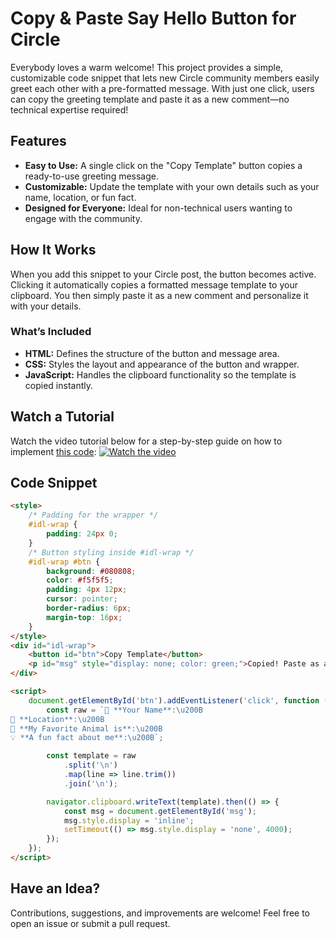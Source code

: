 # Copy & Paste Say Hello Button for Circle

Everybody loves a warm welcome! This project provides a simple, customizable code snippet that lets new Circle community members easily greet each other with a pre-formatted message. With just one click, users can copy the greeting template and paste it as a new comment—no technical expertise required!

## Features

- **Easy to Use:** A single click on the "Copy Template" button copies a ready-to-use greeting message.
- **Customizable:** Update the template with your own details such as your name, location, or fun fact.
- **Designed for Everyone:** Ideal for non-technical users wanting to engage with the community.

## How It Works

When you add this snippet to your Circle post, the button becomes active. Clicking it automatically copies a formatted message template to your clipboard. You then simply paste it as a new comment and personalize it with your details.

### What’s Included

- **HTML:** Defines the structure of the button and message area.
- **CSS:** Styles the layout and appearance of the button and wrapper.
- **JavaScript:** Handles the clipboard functionality so the template is copied instantly.

## Watch a Tutorial
Watch the video tutorial below for a step-by-step guide on how to implement [this code](#code-snippet):
<a href="https://youtu.be/yodagnrm4S8" target="_blank">
  <img src="https://img.youtube.com/vi/yodagnrm4S8/maxresdefault.jpg" alt="Watch the video" style="max-width:100%;">
</a>

## Code Snippet

```html
<style>
    /* Padding for the wrapper */
    #idl-wrap {
        padding: 24px 0;
    }
    /* Button styling inside #idl-wrap */
    #idl-wrap #btn {
        background: #080808;
        color: #f5f5f5;
        padding: 4px 12px;
        cursor: pointer;
        border-radius: 6px;
        margin-top: 16px;
    }
</style>
<div id="idl-wrap">
    <button id="btn">Copy Template</button>
    <p id="msg" style="display: none; color: green;">Copied! Paste as a new comment below.</p>
</div>

<script>
    document.getElementById('btn').addEventListener('click', function () {
        const raw = `👋 **Your Name**:\u200B
📍 **Location**:\u200B
🎯 **My Favorite Animal is**:\u200B
💡 **A fun fact about me**:\u200B`;

        const template = raw
            .split('\n')
            .map(line => line.trim())
            .join('\n');

        navigator.clipboard.writeText(template).then(() => {
            const msg = document.getElementById('msg');
            msg.style.display = 'inline';
            setTimeout(() => msg.style.display = 'none', 4000);
        });
    });
</script>
```
## Have an Idea?

Contributions, suggestions, and improvements are welcome! Feel free to open an issue or submit a pull request.
